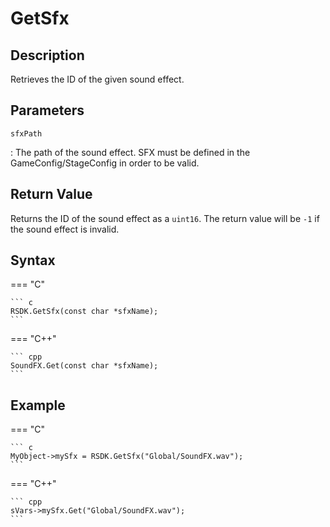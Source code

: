 # GetSfx

## Description
Retrieves the ID of the given sound effect.

## Parameters
`sfxPath`

:   The path of the sound effect. SFX must be defined in the GameConfig/StageConfig in order to be valid.

## Return Value
Returns the ID of the sound effect as a `uint16`. The return value will be `-1` if the sound effect is invalid.

## Syntax
=== "C"

	``` c
	RSDK.GetSfx(const char *sfxName);
	```

=== "C++"

	``` cpp
	SoundFX.Get(const char *sfxName);
	```

## Example
=== "C"

	``` c
	MyObject->mySfx = RSDK.GetSfx("Global/SoundFX.wav");
	```

=== "C++"

	``` cpp
	sVars->mySfx.Get("Global/SoundFX.wav");
	```
